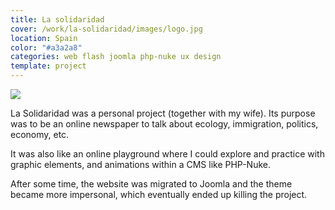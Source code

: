 ```yaml
---
title: La solidaridad
cover: /work/la-solidaridad/images/logo.jpg
location: Spain
color: "#a3a2a8"
categories: web flash joomla php-nuke ux design
template: project
---
```


![](/work/la-solidaridad/images/1.png)

La Solidaridad was a personal project (together with my wife). Its purpose was to be an online newspaper to talk about ecology, immigration, politics, economy, etc.

It was also like an online playground where I could explore and practice with graphic elements, and animations within a CMS like PHP-Nuke.

After some time, the website was migrated to Joomla and the theme became more impersonal, which eventually ended up killing the project.
